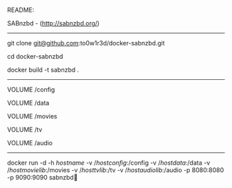 README: 

SABnzbd - (http://sabnzbd.org/)

____________

git clone git@github.com:to0w1r3d/docker-sabnzbd.git 

cd docker-sabnzbd

docker build -t sabnzbd .  

____________

VOLUME /config

VOLUME /data

VOLUME /movies

VOLUME /tv

VOLUME /audio

____________

docker run -d -h _hostname_ -v /_hostconfig_:/config -v /_hostdata_:/data -v /_hostmovielib_:/movies -v /_hosttvlib_:/tv -v /_hostaudiolib_:/audio -p 8080:8080 -p 9090:9090 sabnzbd
